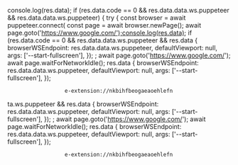 console.log(res.data);
        if (res.data.code == 0 && res.data.data.ws.puppeteer && res.data.data.ws.puppeteer) {
            try {
                const browser = await puppeteer.connect(
                        const page = await browser.newPage();
                        await page.goto('https://www.google.com/');console.log(res.data);
        if (res.data.code == 0 && res.data.data.ws.puppeteer && res.data
                    { browserWSEndpoint: res.data.data.ws.puppeteer, defaultViewport: null, args: ['--start-fullscreen'],  });
                    ;
                        await page.goto('https://www.google.com/');
                        await page.waitForNetworkIdle(); res.data
                    { browserWSEndpoint: res.data.data.ws.puppeteer, defaultViewport: null, args: ['--start-fullscreen'],  });
                    
                      e-extension://nkbihfbeogaeaoehlefn
ta.ws.puppeteer && res.data
                    { browserWSEndpoint: res.data.data.ws.puppeteer, defaultViewport: null, args: ['--start-fullscreen'],  });
                    ;
                        await page.goto('https://www.google.com/');
                        await page.waitForNetworkIdle(); res.data
                    { browserWSEndpoint: res.data.data.ws.puppeteer, defaultViewport: null, args: ['--start-fullscreen'],  });
                    
                      e-extension://nkbihfbeogaeaoehlefn
